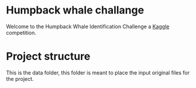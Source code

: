# Humpback whale challange
Welcome to the Humpback Whale Identification Challenge a [Kaggle](https://www.kaggle.com) competition.
# Project structure
This is the data folder, this folder is meant to place the input original files for the project.